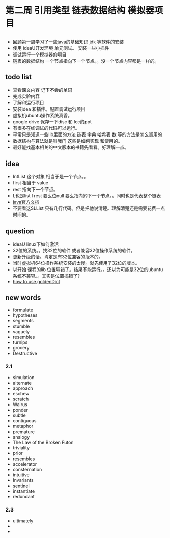 # 第二周 引用类型 链表数据结构 模拟器项目
## 
- 回顾第一周学习了一些java的基础知识 jdk 等软件的安装
- 使用 ideaU开发环境 单元测试。 安装一些小插件
- 调试运行一个模拟器的项目
- 链表的数据结构 一个节点指向下一个节点。。没一个节点内容都是一样的。


## todo list
- 查看课文内容 记下不会的单词
- 完成实验内容 
- 了解和运行项目
- 安装idea 和插件。配置调试运行项目
- 虚拟机ubuntu操作系统真香。
- google drive 保存一下disc 和 lec的ppt
- 有很多在线调试的代码可以运行。
- 平常只是知道一些lib里面的方法 链表 字典 哈希表 数 等的方法是怎么调用的
- 数据结构与算法就是叫我门 这些是如何实现 和使用的。
- 最好能找基本相关的中文版本的书籍先看看。好理解一点。

## idea
- IntList 这个对象 相当于是一个节点。。
- first 相当于 value
- rest 指向下一个节点。
- L也是list l rest 要么位null 要么指向的下一个节点。。同时也是代表整个链表
- [java官方文档](https://docs.oracle.com/javase/tutorial/java/javaOO/nested.html)
- 不要看这SLList 只有几行代码。但是把他说清楚。理解清楚还是需要花费一点时间的。

## question
- ideaU linux下如何激活
- 32位的系统。。找32位的软件 或者兼容32位操作系统的软件。
- 更新升级的话。肯定是有32位兼容的版本的。
- 当时虚拟机64位操作系统安装的太慢。就先使用了32位的版本。
- 以开始 课程的lib 位置导错了。结果不能运行。。还以为可能是32位的ubuntu系统不兼容。。其实是位置搞错了?
- [how to use goldenDict](https://www.ihaveapc.com/2011/10/how-to-install-and-use-goldendict-dictionary-software-in-linux-mint-ubuntu/)

## new words
- formulate
- hypotheses
- segments
- stumble
- vaguely
- resembles
- turnips
- grocery
- Destructive
### 2.1
- simulation
- alternate
- approach
- eschew
- scratch
- Walrus
- ponder
- subtle
- contiguous
- metaphor
- premature
- analogy
- The Law of the Broken Futon
- triviality
- prior
- resembles
- accelerator
- consternation
- intuitive
- Invariants
- sentinel
- instantiate
- redundant

### 2.3
- ultimately
- 
- 